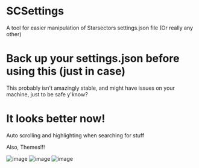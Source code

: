 # SCSettings
A tool for easier manipulation of Starsectors settings.json file (Or really any other)
# Back up your settings.json before using this (just in case)
This probably isn't amazingly stable, and might have issues on your machine, just to be safe y'know?

# It looks better now!
Auto scrolling and highlighting when searching for stuff

Also, Themes!!!

![image](https://github.com/xavieraiden/SCSettings/assets/45552520/d4663a99-cc7f-49ba-9193-fbfa0110173a)
![image](https://github.com/xavieraiden/SCSettings/assets/45552520/56817840-fd68-4641-a8da-ebfc70831fc9)
![image](https://github.com/xavieraiden/SCSettings/assets/45552520/f906ac69-0550-4206-8951-e6a6a63bf170)


